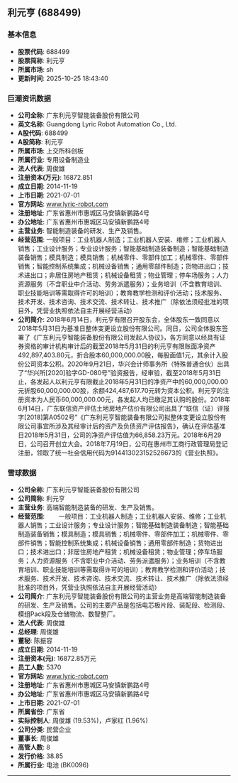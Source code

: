 ## 利元亨 (688499)

### 基本信息

- **股票代码**: 688499
- **股票简称**: 利元亨
- **所属市场**: sh
- **更新时间**: 2025-10-25 18:43:40

### 巨潮资讯数据

- **公司全称**: 广东利元亨智能装备股份有限公司
- **英文名称**: Guangdong Lyric Robot Automation Co., Ltd.
- **A股代码**: 688499
- **A股简称**: 利元亨
- **所属市场**: 上交所科创板
- **所属行业**: 专用设备制造业
- **法人代表**: 周俊雄
- **注册资本(万元)**: 16872.851
- **成立日期**: 2014-11-19
- **上市日期**: 2021-07-01
- **官方网站**: www.lyric-robot.com
- **注册地址**: 广东省惠州市惠城区马安镇新鹏路4号
- **办公地址**: 广东省惠州市惠城区马安镇新鹏路4号
- **主营业务**: 智能制造装备的研发、生产及销售。
- **经营范围**: 一般项目：工业机器人制造；工业机器人安装、维修；工业机器人销售；工业设计服务；专业设计服务；智能基础制造装备制造；智能基础制造装备销售；模具制造；模具销售；机械零件、零部件加工；机械零件、零部件销售；智能控制系统集成；机械设备销售；通用零部件制造；货物进出口；技术进出口；非居住房地产租赁；机械设备租赁；物业管理；停车场服务；人力资源服务（不含职业中介活动、劳务派遣服务）；业务培训（不含教育培训、职业技能培训等需取得许可的培训）；教育教学检测和评价活动；技术服务、技术开发、技术咨询、技术交流、技术转让、技术推广（除依法须经批准的项目外，凭营业执照依法自主开展经营活动）
- **公司简介**: 2018年6月14日，利元亨有限召开股东会，全体股东一致同意以2018年5月31日为基准日整体变更设立股份有限公司。同日，公司全体股东签署了《广东利元亨智能装备股份有限公司发起人协议》，各方同意以经具有证券资格的审计机构审计后的截至2018年5月31日的利元亨有限账面净资产492,897,403.80元，折合股本60,000,000.00股，每股面值1元，其余计入股份公司资本公积。2020年9月21日，华兴会计师事务所（特殊普通合伙）出具了“华兴所[2020]验字GD-080号”验资报告，经审验，截至2018年5月31日止，各发起人以利元亨有限截止2018年5月31日的净资产中的60,000,000.00元折股60,000,000.00股，余额424,487,617.70元转为资本公积。利元亨的注册资本为人民币60,000,000.00元，各发起人均已缴足其认购的股份。2018年6月14日，广东联信资产评估土地房地产估价有限公司出具了“联信（证）评报字[2018]第A0502号”《广东利元亨智能装备有限公司拟整体变更设立股份有限公司事宜所涉及其经审计后的资产及负债资产评估报告》，确认在评估基准日2018年5月31日，公司的净资产评估值为66,858.23万元。2018年6月29日，公司召开创立大会。2018年7月19日，公司在惠州市工商行政管理局登记注册，领取了统一社会信用代码为914413023152526673的《营业执照》。

### 雪球数据

- **公司全称**: 广东利元亨智能装备股份有限公司
- **公司简称**: 利元亨
- **主营业务**: 高端智能制造装备的研发、生产及销售。
- **经营范围**: 　　一般项目：工业机器人制造；工业机器人安装、维修；工业机器人销售；工业设计服务；专业设计服务；智能基础制造装备制造；智能基础制造装备销售；模具制造；模具销售；机械零件、零部件加工；机械零件、零部件销售；智能控制系统集成；机械设备销售；通用零部件制造；货物进出口；技术进出口；非居住房地产租赁；机械设备租赁；物业管理；停车场服务；人力资源服务（不含职业中介活动、劳务派遣服务）；业务培训（不含教育培训、职业技能培训等需取得许可的培训）；教育教学检测和评价活动；技术服务、技术开发、技术咨询、技术交流、技术转让、技术推广（除依法须经批准的项目外，凭营业执照依法自主开展经营活动）
- **公司简介**: 广东利元亨智能装备股份有限公司的主营业务是高端智能制造装备的研发、生产及销售。公司的主要产品是包括电芯极片段、装配段、检测段、模组Pack段及仓储物流、数智整厂。
- **法人代表**: 周俊雄
- **总经理**: 周俊雄
- **董秘**: 陈振容
- **成立日期**: 2014-11-19
- **注册资本(元)**: 16872.85万元
- **员工人数**: 5370
- **官方网站**: www.lyric-robot.com
- **注册地址**: 广东省惠州市惠城区马安镇新鹏路4号
- **办公地址**: 广东省惠州市惠城区马安镇新鹏路4号
- **上市日期**: 2021-07-01
- **所属省份**: 广东省
- **实际控制人**: 周俊雄 (19.53%)，卢家红 (1.96%)
- **公司分类**: 民营企业
- **董事长**: 周俊雄
- **高管人数**: 8
- **发行价格**: 38.85
- **所属行业**: 电池 (BK0096)

---